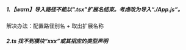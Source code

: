 ##### 1.【warn】导入路径不能以“.tsx”扩展名结束。考虑改为导入“./App.js”。

解决办法：配置路径别名 + 取出扩展名称


##### 2.ts 找不到模块“xxx”或其相应的类型声明